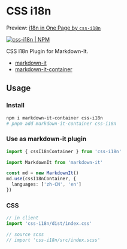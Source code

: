 # CSS i18n

Preview: [i18n in One Page by `css-i18n`](https://valaxy.site/guide/i18n)

[![css-i18n | NPM](https://img.shields.io/npm/v/css-i18n)](https://www.npmjs.com/package/css-i18n)

CSS I18n Plugin for Markdown-It.

- [markdown-it](https://github.com/markdown-it/markdown-it)
- [markdown-it-container](https://github.com/markdown-it/markdown-it-container)

## Usage

### Install

```bash
npm i markdown-it-container css-i18n
# pnpm add markdown-it-container css-i18n
```

### Use as markdown-it plugin

```ts
import { cssI18nContainer } from 'css-i18n'

import MarkdownIt from 'markdown-it'

const md = new MarkdownIt()
md.use(cssI18nContainer, {
  languages: ['zh-CN', 'en']
})
```

### CSS

```ts
// in client
import 'css-i18n/dist/index.css'

// source scss
// import 'css-i18n/src/index.scss'
```
